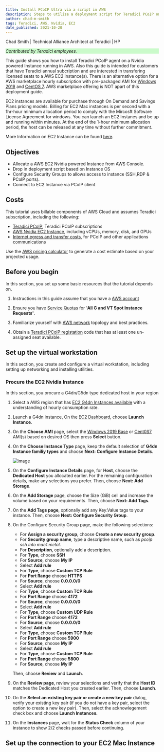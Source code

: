 ```yaml
---
title: Install PCoIP Ultra via a script in AWS
description: Steps to utilize a deployment script for Teradici PCoIP on AWS/Nvidia Instances (G3, G4dn, G5dn). This is outside of an AWS marketplace offering.
author: chad-m-smith
tags: Teradici, AWS, Nvidia, EC2
date_published: 2021-10-20
---
```


Chad Smith | Technical Alliance Architect at Teradici | HP

<p style="background-color:#CAFACA;"><i>Contributed by Teradici employees.</i></p>

This guide shows you how to install Teradici PCoIP agent on a Nvidia powered Instance running in AWS. Also this guide is intended for customers that have Teradici annual subcription and are interested in transfering licensed seats to a AWS EC2 instance(s). There is an alternative option for a AWS marketplace hourly subscription with pre-packaged AMI for [Windows 2019](https://aws.amazon.com/marketplace/pp/prodview-boeg6hiewus3o?sr=0-1&ref_=beagle&applicationId=AWSMPContessa) and [CentOS 7](https://aws.amazon.com/marketplace/pp/prodview-yjdn554yaqvem?sr=0-2&ref_=beagle&applicationId=AWSMPContessa). AWS marketplace offering is NOT apart of this deployment guide. 

EC2 instances are available for purchase through On Demand and Savings Plans pricing models. Billing for EC2 Mac instances is per second with a 1hr-hour minimum allocation period to comply with the Mircosft Software License Agreement for windows. You can launch an EC2 Instanes and be up and running within minutes. At the end of the 1-hour minimum allocation period, the host can be released at any time without further commitment. 

More Information on EC2 Instance can be found [here](https://aws.amazon.com/ec2/pricing/on-demand/).

## Objectives

+ Allocate a AWS EC2 Nvidia powered Instance from AWS Console.
+ Drop in deployment script based on Instance OS
+ Configure Security Groups to allows access to instance (SSH,RDP & PCoIP ports).
+ Connect to EC2 Instance via PCoIP client

## Costs

This tutorial uses billable components of AWS Cloud and assumes Teradici subscription, including the following:

+   [Teradici PCoIP](https://connect.teradici.com/contact-us), Teradici PCoIP subscriptions
+   [AWS Nvidia EC2 Instance](https://aws.amazon.com/nvidia/), including vCPUs, memory, disk, and GPUs
+   [Internet egress and transfer costs](https://aws.amazon.com/blogs/architecture/overview-of-data-transfer-costs-for-common-architectures/), for PCoIP and other applications communications

Use the [AWS pricing calculator](https://calculator.aws/#/) to generate a cost estimate based on your projected usage.

## Before you begin

In this section, you set up some basic resources that the tutorial depends on.

1. Instructions in this guide assume that you have a [AWS account](https://aws.amazon.com/free/) 

1. Ensure you have [Service Quotas](https://console.aws.amazon.com/servicequotas) for **'All G and VT Spot Instance Requests'**.

1. Familiarize yourself with [AWS network](https://docs.aws.amazon.com/vpc/latest/userguide/VPC_Networking.html) topology and best practices.

1. Obtain a [Teradici PCoIP registation](https://connect.teradici.com/contact-us) code that has at least one un-assigned seat available.

## Set up the virtual workstation

In this section, you create and configure a virtual workstation, including setting up networking and installing utilities. 

### Procure the EC2 Nvidia Instance

In this section, you procure a G4dn/G5dn type dedicated host in your region

1. Select a AWS region that has [EC2 G4dn Instances available](https://www.instance-pricing.com/provider=aws-ec2/instance=g4dn.4xlarge/) with a understanding of hourly consumption rate. 

1.  Launch a G4dn instance, On the [EC2 Dashboard](https://console.aws.amazon.com/ec2), choose **Launch Instance**.

1. On the **Choose AMI** page, select the [Windows 2019 Base](https://aws.amazon.com/marketplace/pp/prodview-bd6o47htpbnoe?ref=cns_srchrow) or [Cent0S7](https://aws.amazon.com/marketplace/pp/prodview-qkzypm3vjr45g?ref=cns_srchrow) AMI(s) based on desired OS then press **Select** button.

1. On the **Choose Instance Type** page, keep the default selection of **G4dn Instance familiy types** and choose **Next: Configure Instance Details**.

    ![image](https://github.com/ChadSmithTeradici/Teradici-PCoIP-deployment_script-for-AWS-NVIDIA-Instances/blob/main/images/AWS-G4dn-Fam.jpg)

1. On the **Configure Instance Details** page, for **Host**, choose the **Dedicated Host** you allocated earlier. For the remaining configuration details, make any selections you prefer. Then, choose **Next: Add Storage**.

1. On the **Add Storage** page, choose the Size (GiB) cell and increase the volume based on your requirements. Then, choose **Next: Add Tags**.

1. On the **Add Tags page**, optionally add any Key:Value tags to your instance. Then, choose **Next: Configure Security Group**.

1. On the Configure Security Group page, make the following selections:

    + For **Assign a security group**, choose **Create a new security group**.
    + For **Security group name**, type a descriptive name, such as *pcoip ssh into mac1.metal*.
    + For **Description**, optionally add a description.
    + For **Type**, choose **SSH**
    + For **Source**, choose **My IP**
    + Select **Add rule**
    + For **Type**, choose **Custom TCP Rule**
    + For **Port Range** choose **HTTPS**
    + For **Source**, choose **0.0.0.0/0**
    + Select **Add rule**
    + For **Type**, choose **Custom TCP Rule**
    + For **Port Range** choose **4172**
    + For **Source**, choose **0.0.0.0/0**
    + Select **Add rule**
    + For **Type**, choose **Custom UDP Rule**
    + For **Port Range** choose **4172**
    + For **Source**, choose **0.0.0.0/0**
    + Select **Add rule**
    + For **Type**, choose **Custom TCP Rule**
    + For **Port Range** choose **5900**
    + For **Source**, choose **My IP**
    +  Select **Add rule**
    + For **Type**, choose **Custom TCP Rule**
    + For **Port Range** choose **5800**
    + For **Source**, choose **My IP**

    Then, choose **Review** and **Launch**.

1. On the **Review page**, review your selections and verify that the **Host ID** matches the Dedicated Host you created earlier. Then, choose **Launch**.

1. On the **Select an existing key pair or create a new key pair** dialog, verify your existing key pair (if you do not have a key pair, select the option to create a new key pair). Then, select the acknowlegement check box and choose **Launch Instances**.

1. On the **Instances** page, wait for the **Status Check** column of your instance to show 2/2 checks passed before continuing.

## Set up the connection to your EC2 Mac Instance

